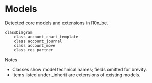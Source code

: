 # Models

Detected core models and extensions in l10n_be.

```mermaid
classDiagram
    class account_chart_template
    class account_journal
    class account_move
    class res_partner
```

Notes
- Classes show model technical names; fields omitted for brevity.
- Items listed under _inherit are extensions of existing models.
